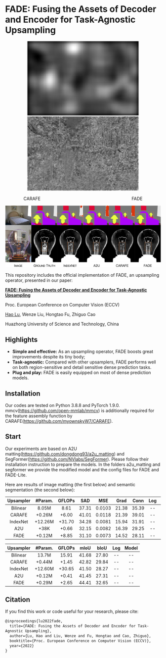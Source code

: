 # FADE: Fusing the Assets of Decoder and Encoder for Task-Agnostic Upsampling

<p align="center"><img src="carafe.gif" width="360" title="CARAFE"/><img src="fade.gif" width="360" title="FADE"/></p>
<p align="center">CARAFE&nbsp;&nbsp;&nbsp;&nbsp;&nbsp;&nbsp;&nbsp;&nbsp;&nbsp;&nbsp;&nbsp;&nbsp;&nbsp;&nbsp;&nbsp;&nbsp;&nbsp;&nbsp;&nbsp;&nbsp;&nbsp;&nbsp;&nbsp;&nbsp;&nbsp;&nbsp;&nbsp;&nbsp;&nbsp;&nbsp;&nbsp;&nbsp;&nbsp;&nbsp;&nbsp;&nbsp;&nbsp;&nbsp;&nbsp;&nbsp;&nbsp;&nbsp;&nbsp;&nbsp;&nbsp;&nbsp;&nbsp;&nbsp;&nbsp;&nbsp;&nbsp;&nbsp;&nbsp;&nbsp;&nbsp;&nbsp;&nbsp;&nbsp;&nbsp;&nbsp;&nbsp;&nbsp;&nbsp;&nbsp;&nbsp;&nbsp;&nbsp;&nbsp;&nbsp;&nbsp;&nbsp;&nbsp;&nbsp;&nbsp;&nbsp;FADE</p>

<p align="center"><img src="visualization.jpg" width="720" title="visualization"/></p>

This repository includes the official implementation of FADE, an upsampling operator, presented in our paper:

**[FADE: Fusing the Assets of Decoder and Encoder for Task-Agnostic Upsampling](https://arxiv.org/abs/)**

Proc. European Conference on Computer Vision (ECCV)

[Hao Lu](https://sites.google.com/site/poppinace/), Wenze Liu, Hongtao Fu, Zhiguo Cao

Huazhong University of Science and Technology, China

## Highlights
- **Simple and effective:** As an upsampling operator, FADE boosts great improvements despite its tiny body;
- **Task-agnostic:** Compared with other upsamplers, FADE performs well on both region-sensitive and detail sensitive dense prediction tasks.
- **Plug and play:** FADE is easily equipped on most of dense prediction models.

## Installation
Our codes are tested on Python 3.8.8 and PyTorch 1.9.0. mmcv(https://github.com/open-mmlab/mmcv) is additionally required for the feature assembly function by CARAFE(https://github.com/myownskyW7/CARAFE).

## Start
Our experiments are based on A2U matting(https://github.com/dongdong93/a2u_matting) and SegFormer(https://github.com/NVlabs/SegFormer). Please follow their installation instruction to prepare the models. In the folders a2u_matting and segformer we provide the modified model and the config files for FADE and FADE-Lite.

Here are results of image matting (the first below) and semantic segmentation (the second below):

| Upsampler | #Param. | GFLOPs | SAD | MSE | Grad | Conn | Log | Model |
| :--: | :--: | :--: | :--: | :--: | :--: | :--: | :--: | :--: |
| Bilinear | 8.05M | 8.61 | 37.31 | 0.0103 | 21.38 | 35.39 | -- | -- |
| CARAFE | +0.26M | +6.00 | 41.01 | 0.0118 | 21.39 | 39.01 | -- | -- |
| IndexNet | +12.26M | +31.70 | 34.28 | 0.0081 | 15.94 | 31.91 | -- | -- |
| A2U | +38K | +0.66 | 32.15 | 0.0082 | 16.39 | 29.25 | -- | -- |
| FADE | +0.12M | +8.85 | 31.10 | 0.0073 | 14.52 | 28.11 | -- | -- |

| Upsampler | #Param. | GFLOPs | mIoU | bIoU | Log | Model |
| :--: | :--: | :--: | :--: | :--: | :--: | :--: |
| Bilinear | 13.7M | 15.91 | 41.68 | 27.80 | -- | -- |
| CARAFE | +0.44M | +1.45 | 42.82 | 29.84 | -- | -- |
| IndexNet | +12.60M | +30.65 | 41.50 | 28.27 | -- | -- |
| A2U | +0.12M | +0.41 | 41.45 | 27.31 | -- | -- |
| FADE | +0.29M | +2.65 | 44.41 | 32.65 | -- | -- |

## Citation
If you find this work or code useful for your research, please cite:
```
@inproceedings{lu2022fade,
  title={FADE: Fusing the Assets of Decoder and Encoder for Task-Agnostic Upsampling},
  author={Lu, Hao and Liu, Wenze and Fu, Hongtao and Cao, Zhiguo},
  booktitle={Proc. European Conference on Computer Vision (ECCV)},
  year={2022}
}
